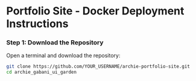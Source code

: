 # Portfolio Site - Docker Deployment Instructions

### Step 1: Download the Repository

Open a terminal and download the repository:

```bash
git clone https://github.com/YOUR_USERNAME/archie-portfolio-site.git
cd archie_gabani_ui_garden
